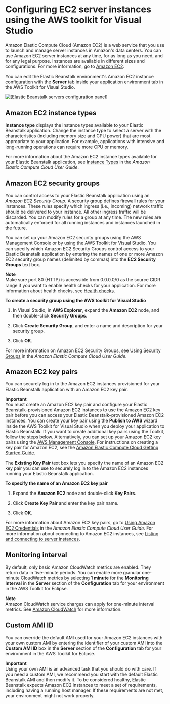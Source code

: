 # Configuring EC2 server instances using the AWS toolkit for Visual Studio<a name="create_deploy_NET.managing.ec2"></a>

Amazon Elastic Compute Cloud \(Amazon EC2\) is a web service that you use to launch and manage server instances in Amazon's data centers\. You can use Amazon EC2 server instances at any time, for as long as you need, and for any legal purpose\. Instances are available in different sizes and configurations\. For more information, go to [Amazon EC2](https://aws.amazon.com/ec2/)\.

You can edit the Elastic Beanstalk environment's Amazon EC2 instance configuration with the **Server** tab inside your application environment tab in the AWS Toolkit for Visual Studio\. 

![\[Elastic Beanstalk servers configuration panel\]](http://docs.aws.amazon.com/elasticbeanstalk/latest/dg/images/aeb-vs-server.png)

## Amazon EC2 instance types<a name="create_deploy_NET.managing.ec2.instancetypes"></a>

**Instance type** displays the instance types available to your Elastic Beanstalk application\. Change the instance type to select a server with the characteristics \(including memory size and CPU power\) that are most appropriate to your application\. For example, applications with intensive and long\-running operations can require more CPU or memory\.

For more information about the Amazon EC2 instance types available for your Elastic Beanstalk application, see [Instance Types](https://docs.aws.amazon.com/AWSEC2/latest/UserGuide/instance-types.html) in the *Amazon Elastic Compute Cloud User Guide*\.

## Amazon EC2 security groups<a name="create_deploy_NET.managing.ec2.securitygroups"></a>

You can control access to your Elastic Beanstalk application using an *Amazon EC2 Security Group*\. A security group defines firewall rules for your instances\. These rules specify which ingress \(i\.e\., incoming\) network traffic should be delivered to your instance\. All other ingress traffic will be discarded\. You can modify rules for a group at any time\. The new rules are automatically enforced for all running instances and instances launched in the future\. 

You can set up your Amazon EC2 security groups using the AWS Management Console or by using the AWS Toolkit for Visual Studio\. You can specify which Amazon EC2 Security Groups control access to your Elastic Beanstalk application by entering the names of one or more Amazon EC2 security group names \(delimited by commas\) into the **EC2 Security Groups** text box\. 

**Note**  
Make sure port 80 \(HTTP\) is accessible from 0\.0\.0\.0/0 as the source CIDR range if you want to enable health checks for your application\. For more information about health checks, see [Health checks](create_deploy_NET.managing.elb.md#create_deploy_NET.managing.elb.healthchecks)\.

**To create a security group using the AWS toolkit for Visual Studio**

1.  In Visual Studio, in **AWS Explorer**, expand the **Amazon EC2** node, and then double\-click **Security Groups**\. 

1.  Click **Create Security Group**, and enter a name and description for your security group\. 

1.  Click **OK**\. 

For more information on Amazon EC2 Security Groups, see [Using Security Groups](http://docs.aws.amazon.com/AWSEC2/latest/UserGuide/using-network-security.html) in the *Amazon Elastic Compute Cloud User Guide*\.

## Amazon EC2 key pairs<a name="create_deploy_NET.managing.ec2.keypair"></a>

You can securely log in to the Amazon EC2 instances provisioned for your Elastic Beanstalk application with an Amazon EC2 key pair\.

**Important**  
You must create an Amazon EC2 key pair and configure your Elastic Beanstalk–provisioned Amazon EC2 instances to use the Amazon EC2 key pair before you can access your Elastic Beanstalk–provisioned Amazon EC2 instances\. You can create your key pair using the **Publish to AWS** wizard inside the AWS Toolkit for Visual Studio when you deploy your application to Elastic Beanstalk\. If you want to create additional key pairs using the Toolkit, follow the steps below\. Alternatively, you can set up your Amazon EC2 key pairs using the [AWS Management Console](https://console.aws.amazon.com/)\. For instructions on creating a key pair for Amazon EC2, see the [Amazon Elastic Compute Cloud Getting Started Guide](http://docs.aws.amazon.com/AWSEC2/latest/GettingStartedGuide/)\. 

 The **Existing Key Pair** text box lets you specify the name of an Amazon EC2 key pair you can use to securely log in to the Amazon EC2 instances running your Elastic Beanstalk application\. 

**To specify the name of an Amazon EC2 key pair**

1. Expand the **Amazon EC2** node and double\-click **Key Pairs**\.

1.  Click **Create Key Pair** and enter the key pair name\. 

1.  Click **OK**\. 

For more information about Amazon EC2 key pairs, go to [Using Amazon EC2 Credentials](http://docs.aws.amazon.com/AWSEC2/latest/UserGuide/using-credentials.html) in the *Amazon Elastic Compute Cloud User Guide*\. For more information about connecting to Amazon EC2 instances, see [Listing and connecting to server instances](create_deploy_NET.ec2connect.md)\. 

## Monitoring interval<a name="create_deploy_NET.managing.monitoring"></a>

 By default, only basic Amazon CloudWatch metrics are enabled\. They return data in five\-minute periods\. You can enable more granular one\-minute CloudWatch metrics by selecting **1 minute** for the **Monitoring Interval** in the **Server** section of the **Configuration** tab for your environment in the AWS Toolkit for Eclipse\.

**Note**  
Amazon CloudWatch service charges can apply for one\-minute interval metrics\. See [Amazon CloudWatch](https://aws.amazon.com/cloudwatch/) for more information\.

## Custom AMI ID<a name="create_deploy_NET.managing.customami"></a>

 You can override the default AMI used for your Amazon EC2 instances with your own custom AMI by entering the identifier of your custom AMI into the **Custom AMI ID** box in the **Server** section of the **Configuration** tab for your environment in the AWS Toolkit for Eclipse\. 

**Important**  
Using your own AMI is an advanced task that you should do with care\. If you need a custom AMI, we recommend you start with the default Elastic Beanstalk AMI and then modify it\. To be considered healthy, Elastic Beanstalk expects Amazon EC2 instances to meet a set of requirements, including having a running host manager\. If these requirements are not met, your environment might not work properly\.